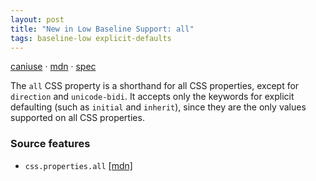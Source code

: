 ```yaml
---
layout: post
title: "New in Low Baseline Support: all"
tags: baseline-low explicit-defaults
---
```


[caniuse](https://caniuse.com/?search=all) · [mdn](https://developer.mozilla.org/en-US/search?q=all) · [spec](https://drafts.csswg.org/css-cascade-6/)

The `all` CSS property is a shorthand for all CSS properties, except for `direction` and `unicode-bidi`. It accepts only the keywords for explicit defaulting (such as `initial` and `inherit`), since they are the only values supported on all CSS properties.

### Source features

- ``css.properties.all`` [[mdn]](https://developer.mozilla.org/en-US/search?q=css.properties.all)
